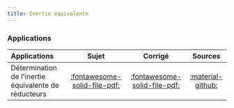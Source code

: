 ```yaml
---
title: Inertie équivalente 
---
```



### Applications 
 
| Applications | Sujet | Corrigé | Sources  | 
| :-------------- | :---: | :-----: | :------: | 
| Détermination de l'inertie équivalente de réducteurs | [:fontawesome-solid-file-pdf:](https://github.com/xpessoles/ALL_PDF/blob/main/PDF/Cy_05_01_Application_00_Reducteurs_Sujet.pdf) | [:fontawesome-solid-file-pdf:](https://github.com/xpessoles/ALL_PDF/blob/main/PDF/Cy_05_01_Application_00_Reducteurs_Corrige.pdf) | [:material-github:](https://github.com/xpessoles/PSI_Cy_05_Energetique/tree/main/Chapitre_01_Energetique/Cy_05_01_Application_00_Reducteurs) | 




